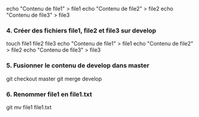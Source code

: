 echo "Contenu de file1" > file1
echo "Contenu de file2" > file2
echo "Contenu de file3" > file3
### 4. Créer des fichiers file1, file2 et file3 sur develop
touch file1 file2 file3
echo "Contenu de file1" > file1
echo "Contenu de file2" > file2
echo "Contenu de file3" > file3
### 5. Fusionner le contenu de develop dans master
git checkout master
git merge develop
### 6. Renommer file1 en file1.txt
git mv file1 file1.txt
